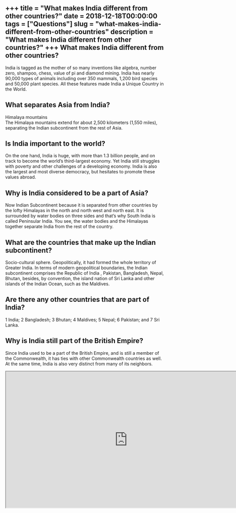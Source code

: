 +++
title = "What makes India different from other countries?"
date = 2018-12-18T00:00:00
tags = ["Questions"]
slug = "what-makes-india-different-from-other-countries"
description = "What makes India different from other countries?"
+++
What makes India different from other countries?
------------------------------------------------

India is tagged as the mother of so many inventions like algebra, number zero, shampoo, chess, value of pi and diamond mining. India has nearly 90,000 types of animals including over 350 mammals, 1,200 bird species and 50,000 plant species. All these features made India a Unique Country in the World.

What separates Asia from India?
-------------------------------

Himalaya mountains  
The Himalaya mountains extend for about 2,500 kilometers (1,550 miles), separating the Indian subcontinent from the rest of Asia.

Is India important to the world?
--------------------------------

On the one hand, India is huge, with more than 1.3 billion people, and on track to become the world’s third-largest economy. Yet India still struggles with poverty and other challenges of a developing economy. India is also the largest and most diverse democracy, but hesitates to promote these values abroad.

Why is India considered to be a part of Asia?
---------------------------------------------

Now Indian Subcontinent because it is separated from other countries by the lofty Himalayas in the north and north west and north east. It is surrounded by water bodies on three sides and that’s why South India is called Peninsular India. You see, the water bodies and the Himalayas together separate India from the rest of the country.

What are the countries that make up the Indian subcontinent?
------------------------------------------------------------

Socio-cultural sphere. Geopolitically, it had formed the whole territory of Greater India. In terms of modern geopolitical boundaries, the Indian subcontinent comprises the Republic of India , Pakistan, Bangladesh, Nepal, Bhutan, besides, by convention, the island nation of Sri Lanka and other islands of the Indian Ocean, such as the Maldives.

Are there any other countries that are part of India?
-----------------------------------------------------

1 India; 2 Bangladesh; 3 Bhutan; 4 Maldives; 5 Nepal; 6 Pakistan; and 7 Sri Lanka.

Why is India still part of the British Empire?
----------------------------------------------

Since India used to be a part of the British Empire, and is still a member of the Commonwealth, it has ties with other Commonwealth countries as well. At the same time, India is also very distinct from many of its neighbors.

<iframe allow="accelerometer; autoplay; clipboard-write; encrypted-media; gyroscope; picture-in-picture" allowfullscreen="" class="__youtube_prefs__  epyt-is-override  no-lazyload" data-no-lazy="1" data-origheight="433" data-origwidth="770" data-skipgform_ajax_framebjll="" height="433" id="_ytid_75882" loading="lazy" src="https://www.youtube.com/embed/B6hc8vc7304?enablejsapi=1&autoplay=0&cc_load_policy=0&cc_lang_pref=&iv_load_policy=1&loop=0&modestbranding=0&rel=1&fs=1&playsinline=0&autohide=2&theme=dark&color=red&controls=1&" title="YouTube player" width="770"></iframe>